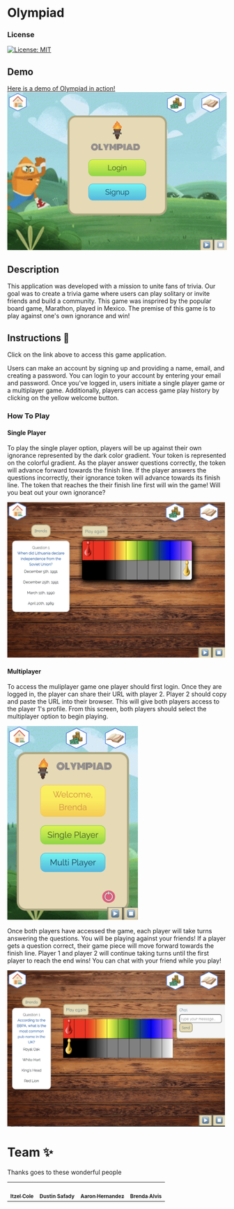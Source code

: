 # Olympiad
### License
[![License: MIT](https://img.shields.io/badge/License-MIT-blue.svg)](https://opensource.org/licenses/MIT)

## Demo
[Here is a demo of Olympiad in action!]() 
![landing page](./client/public/landing-page.jpg)

## Description

This application was developed with a mission to unite fans of trivia. Our goal was to create a trivia game where users can play solitary or invite friends and build a community. This game was insprired by the popular board game, Marathon, played in Mexico. The premise of this game is to play against one's own ignorance and win! 

## Instructions 📝
Click on the link above to access this game application. 

Users can make an account by signing up and providing a name, email, and creating a password. You can login to your account by entering your email and password. Once you've logged in, users initiate a single player game or a multiplayer game. Additionally, players can access game play history by clicking on the yellow welcome button.

### How To Play 

#### Single Player

To play the single player option, players will be up against their own ignorance represented by the dark color gradient. Your token is represented on the colorful gradient. As the player answer questions correctly, the token will advance forward towards the finish line. If the player answers the questions incorrectly, their ignorance token will advance towards its finish line. The token that reaches the their finish line first will win the game! Will you beat out your own ignorance? 

<img src="./client/public/single.jpg" alt="single player" width="500"/>

#### Multiplayer

To access the muliplayer game one player should first login. Once they are logged in, the player can share their URL with player 2. Player 2 should copy and paste the URL into their browser. This will give both players access to the player 1's profile. 
From this screen, both players should select the multiplayer option to begin playing. 

<img src="./client/public/account.png" alt="player account" width="300"/>

Once both players have accessed the game, each player will take turns answering the questions. You will be playing against your friends! If a player gets a question correct, their game piece will move forward towards the finish line. Player 1 and player 2 will continue taking turns until the first player to reach the end wins! You can chat with your friend while you play!


<img src="./client/public/multi.jpg" alt="multiplayer" width="500"/>


# Team ✨

Thanks goes to these wonderful people 
<table>
  <tr>
<td align="center"><a href="https://github.com/Itzelmariana"><img src="https://avatars.githubusercontent.com/u/104706728?v=4" width="100px;" alt=""/><br /><sub><b>Itzel Cole </b></sub></a></td>
<td align="center"><a href="https://github.com/Dusticcus"><img src="https://avatars.githubusercontent.com/u/105759495?v=4" width="100px;" alt=""/><br /><sub><b> Dustin Safady</b></sub></a></td>
<td align="center"><a href="https://github.com/aaronhdm"><img src="https://avatars.githubusercontent.com/u/107087837?v=4" width="100px;" alt=""/><br /><sub><b>Aaron Hernandez </b></sub></a></td>
<td align="center"><a href="https://github.com/bralvis2"><img src="https://avatars.githubusercontent.com/u/107074621?v=4" width="100px;" alt=""/><br /><sub><b>Brenda Alvis</b></sub></a></td>
 </tr>
</table>
